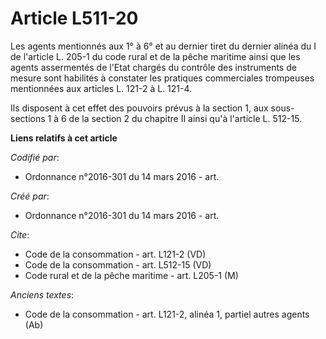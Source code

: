 # Article L511-20

Les agents mentionnés aux 1° à 6° et au dernier tiret du dernier alinéa du I de l'article L. 205-1 du code rural et de la
pêche maritime ainsi que les agents assermentés de l'Etat chargés du contrôle des instruments de mesure sont habilités à
constater les pratiques commerciales trompeuses mentionnées aux articles L. 121-2 à L. 121-4. 

Ils disposent à cet effet des pouvoirs prévus à la section 1, aux sous-sections 1 à 6 de la section 2 du chapitre II ainsi
qu'à l'article L. 512-15.

**Liens relatifs à cet article**

_Codifié par_:

  - Ordonnance n°2016-301 du 14 mars 2016 - art.

_Créé par_:

  - Ordonnance n°2016-301 du 14 mars 2016 - art.

_Cite_:

  - Code de la consommation - art. L121-2 (VD)
  - Code de la consommation - art. L512-15 (VD)
  - Code rural et de la pêche maritime - art. L205-1 (M)

_Anciens textes_:

  - Code de la consommation - art. L121-2, alinéa 1, partiel autres agents (Ab)
